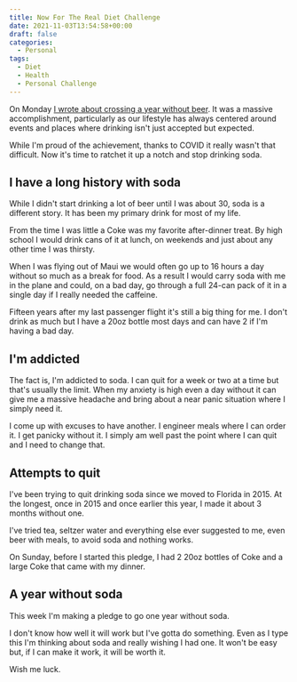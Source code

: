 ```yaml
---
title: Now For The Real Diet Challenge
date: 2021-11-03T13:54:58+00:00
draft: false
categories:
  - Personal
tags:
  - Diet
  - Health
  - Personal Challenge
---
```


On Monday [I wrote about crossing a year without beer][1]. It was a massive accomplishment, particularly as our lifestyle has always centered around events and places where drinking isn't just accepted but expected.

While I'm proud of the achievement, thanks to COVID it really wasn't that difficult. Now it's time to ratchet it up a notch and stop drinking soda.

## I have a long history with soda

While I didn't start drinking a lot of beer until I was about 30, soda is a different story. It has been my primary drink for most of my life.

From the time I was little a Coke was my favorite after-dinner treat. By high school I would drink cans of it at lunch, on weekends and just about any other time I was thirsty.

When I was flying out of Maui we would often go up to 16 hours a day without so much as a break for food. As a result I would carry soda with me in the plane and could, on a bad day, go through a full 24-can pack of it in a single day if I really needed the caffeine.

Fifteen years after my last passenger flight it's still a big thing for me. I don't drink as much but I have a 20oz bottle most days and can have 2 if I'm having a bad day.

## I'm addicted

The fact is, I'm addicted to soda. I can quit for a week or two at a time but that's usually the limit. When my anxiety is high even a day without it can give me a massive headache and bring about a near panic situation where I simply need it.

I come up with excuses to have another. I engineer meals where I can order it. I get panicky without it. I simply am well past the point where I can quit and I need to change that.

## Attempts to quit

I've been trying to quit drinking soda since we moved to Florida in 2015. At the longest, once in 2015 and once earlier this year, I made it about 3 months without one.

I've tried tea, seltzer water and everything else ever suggested to me, even beer with meals, to avoid soda and nothing works.

On Sunday, before I started this pledge, I had 2 20oz bottles of Coke and a large Coke that came with my dinner.

## A year without soda

This week I'm making a pledge to go one year without soda.

I don't know how well it will work but I've gotta do something. Even as I type this I'm thinking about soda and really wishing I had one. It won't be easy but, if I can make it work, it will be worth it.

Wish me luck.

 [1]: /2021/11/the-year-without-beer-for-real/